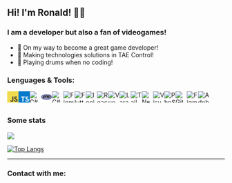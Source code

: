## Hi! I'm Ronald! 🖐🏻

### I am a developer but also a fan of videogames!

  - 📕 On my way to become a great game developer!
  - 🏦 Making technologies solutions in TAE Control!
  - 🥁 Playing drums when no coding!

### Lenguages & Tools:

<img align="left" alt="Javascript" width="26px" height="26px" src="https://raw.githubusercontent.com/github/explore/80688e429a7d4ef2fca1e82350fe8e3517d3494d/topics/javascript/javascript.png" />
<img align="left" alt="Typescript" width="26px" height="26px" src="https://raw.githubusercontent.com/github/explore/80688e429a7d4ef2fca1e82350fe8e3517d3494d/topics/typescript/typescript.png" />
<img align="left" alt="C#" width="26px" height="26px" src="https://cdn.worldvectorlogo.com/logos/c--4.svg" />
<img align="left" alt="Php" width="26px" height="26px" src="https://raw.githubusercontent.com/github/explore/80688e429a7d4ef2fca1e82350fe8e3517d3494d/topics/php/php.png" />
<img align="left" alt="C#" width="26px" height="26px" src="https://cdn.worldvectorlogo.com/logos/dart.svg" />
<img align="left" alt="Figma" width="26px" height="26px" src="https://cdn.worldvectorlogo.com/logos/unity-69.svg" />
<img align="left" alt="Flutter" width="26px" height="26px" src="https://cdn.worldvectorlogo.com/logos/flutter.svg" />
<img align="left" alt="Ionic" width="26px" height="26px" src="https://ionicframework.com/blog/wp-content/uploads/2015/05/cropped-logo.png" />
<img align="left" alt="React" width="26px" height="26px" src="https://cdn.worldvectorlogo.com/logos/react-2.svg" />
<img align="left" alt="Vue" width="26px" height="26px" src="https://cdn.worldvectorlogo.com/logos/vue-js-1.svg" />
<img align="left" alt="Laravel" width="26px" height="26px" src="https://cdn.worldvectorlogo.com/logos/laravel-2.svg" />
<img align="left" alt="Tailwindcss" width="26px" height="26px" src="https://cdn.worldvectorlogo.com/logos/tailwindcss.svg" />
<img align="left" alt="Next.js" width="26px" height="26px" src="https://cdn.worldvectorlogo.com/logos/nextjs-3.svg" />
<img align="left" alt="Visual Studio Code" width="26px" height="26px" src="https://cdn.worldvectorlogo.com/logos/visual-studio-code.svg" />
<img align="left" alt="PhpStorm" width="26px" height="26px" src="https://cdn.worldvectorlogo.com/logos/phpstorm-1.svg" />
<img align="left" alt="Github Desktop" width="26px" height="26px" src="https://cdn.worldvectorlogo.com/logos/github-1.svg" />
<img align="left" alt="Figma" width="26px" height="26px" src="https://cdn.worldvectorlogo.com/logos/figma-1.svg" />
<img align="left" alt="Adobe XD" width="26px" height="26px" src="https://cdn.worldvectorlogo.com/logos/adobe-xd-1.svg" />

<br /> <br/>

### Some stats

<a href="https://github.com/anuraghazra/github-readme-stats">
  <img align="center" src="https://github-readme-stats.vercel.app/api?username=Satur01&count_private=true&show_icons=true&theme=prussian" />
</a>

[![Top Langs](https://github-readme-stats.vercel.app/api/top-langs/?username=Satur01&langs_count=8)](https://github.com/anuraghazra/github-readme-stats)

---

### Contact with me: 

